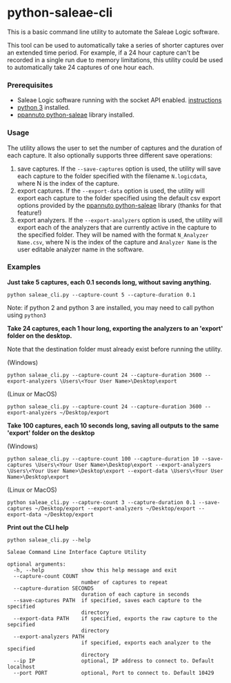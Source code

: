 # python-saleae-cli
This is a basic command line utility to automate the Saleae Logic software.

This tool can be used to automatically take a series of shorter captures over an extended time period. For example, if a 24 hour capture can't be recorded in a single run due to memory limitations, this utility could be used to automatically take 24 captures of one hour each.

### Prerequisites
- Saleae Logic software running with the socket API enabled. [instructions](https://support.saleae.com/hc/en-us/articles/208667266-How-to-enable-the-socket-server-for-the-scripting-API)
- [python 3](https://www.python.org/downloads/) installed.
- [ppannuto python-saleae](https://github.com/ppannuto/python-saleae) library installed. 

### Usage

The utility allows the user to set the number of captures and the duration of each capture. It also optionally supports three different save operations:
1. save captures. If the `--save-captures` option is used, the utility will save each capture to the folder specified with the filename `N.logicdata`, where N is the index of the capture.
2. export captures. If the `--export-data` option is used, the utility will export each capture to the folder specified using the default csv export options provided by the [ppannuto python-saleae](https://github.com/ppannuto/python-saleae) library (thanks for that feature!) 
3. export analyzers. If the `--export-analyzers` option is used, the utility will export each of the analyzers that are currently active in the capture to the specified folder. They will be named with the format `N_Analyzer Name.csv`, where N is the index of the capture and `Analyzer Name` is the user editable analyzer name in the software.

### Examples

**Just take 5 captures, each 0.1 seconds long, without saving anything.**
```
python saleae_cli.py --capture-count 5 --capture-duration 0.1 
```
Note: if python 2 and python 3 are installed, you may need to call python using `python3`

**Take 24 captures, each 1 hour long, exporting the analyzers to an 'export' folder on the desktop.**

Note that the destination folder must already exist before running the utility.

(Windows)
```
python saleae_cli.py --capture-count 24 --capture-duration 3600 --export-analyzers \Users\<Your User Name>\Desktop\export
```
(Linux or MacOS)
```
python saleae_cli.py --capture-count 24 --capture-duration 3600 --export-analyzers ~/Desktop/export
```
**Take 100 captures, each 10 seconds long, saving all outputs to the same 'export' folder on the desktop**

(Windows)
```
python saleae_cli.py --capture-count 100 --capture-duration 10 --save-captures \Users\<Your User Name>\Desktop\export --export-analyzers \Users\<Your User Name>\Desktop\export --export-data \Users\<Your User Name>\Desktop\export
```
(Linux or MacOS)
```
python saleae_cli.py --capture-count 3 --capture-duration 0.1 --save-captures ~/Desktop/export --export-analyzers ~/Desktop/export --export-data ~/Desktop/export
```



**Print out the CLI help**

`python saleae_cli.py --help`

```
Saleae Command Line Interface Capture Utility

optional arguments:
  -h, --help            show this help message and exit
  --capture-count COUNT
                        number of captures to repeat
  --capture-duration SECONDS
                        duration of each capture in seconds
  --save-captures PATH  if specified, saves each capture to the specified
                        directory
  --export-data PATH    if specified, exports the raw capture to the sepcified
                        directory
  --export-analyzers PATH
                        if specified, exports each analyzer to the specified
                        directory
  --ip IP               optional, IP address to connect to. Default localhost
  --port PORT           optional, Port to connect to. Default 10429
  ```
